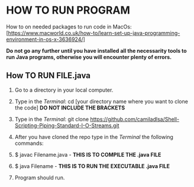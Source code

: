 # HOW TO RUN PROGRAM

How to on needed packages to run code in MacOs: [https://www.macworld.co.uk/how-to/learn-set-up-java-programming-environment-in-os-x-3636924/]

**Do not go any further until you have installed all the necessarity tools to run Java programs, otherwise you will encounter plenty of errors.**

## How TO RUN FILE.java 

1. Go to a directory in your local computer. 

2. Type in the _Terminal_: cd [your directory name where you want to clone the code] **DO NOT INCLUDE THE BRACKETS**

3. Type in the _Terminal_: git clone https://github.com/camiladlsa/Shell-Scripting-Piping-Standard-I-O-Streams.git 

4. After you have cloned the repo type in the _Terminal_ the following commands:

5. $ javac Filename.java - **THIS IS TO COMPILE THE .java FILE**

6. $ java Filename - **THIS IS TO RUN THE EXECUTABLE .java FILE**

7. Program should run. 
